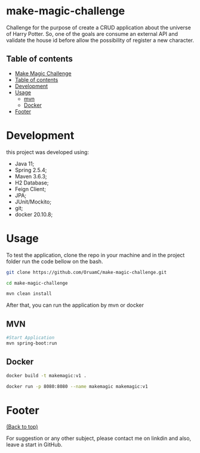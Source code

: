 # make-magic-challenge

Challenge for the purpose of create a CRUD application about the universe of Harry Potter. So, one of the goals are consume an external API and validate the house id before allow the possibility of register a new character.

## Table of contents

- [Make Magic Challenge](#make-magic-challenge)
- [Table of contents](#table-of-contents)
- [Development](#development)
- [Usage](#usage)
    - [mvn](#mvn)
    - [Docker](#docker)
- [Footer](#footer)

# Development

this project was developed using:

- Java 11;
- Spring 2.5.4;
- Maven 3.6.3;
- H2 Database;
- Feign Client;
- JPA;
- JUnit/Mockito;
- git;
- docker 20.10.8;

# Usage

To test the application, clone the repo in your machine and in the project folder run the code bellow on the bash.

```bash
git clone https://github.com/OruamC/make-magic-challenge.git

cd make-magic-challenge

mvn clean install
```

After that, you can run the application by mvn or docker

## MVN

```bash
#Start Application
mvn spring-boot:run
```
## Docker

```bash
docker build -t makemagic:v1 .

docker run -p 8080:8080 --name makemagic makemagic:v1
```

# Footer
[(Back to top)](#table-of-contents)

For suggestion or any other subject, please contact me on linkdin and also, leave a start in GitHub.
